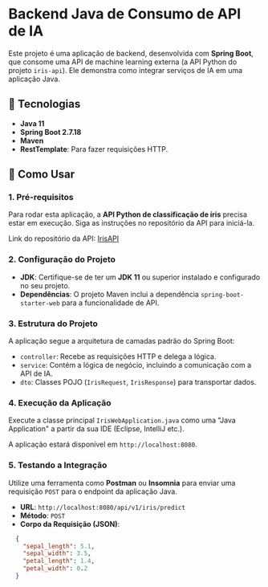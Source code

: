 # Backend Java de Consumo de API de IA

Este projeto é uma aplicação de backend, desenvolvida com **Spring Boot**, que consome uma API de machine learning externa (a API Python do projeto `iris-api`). Ele demonstra como integrar serviços de IA em uma aplicação Java.

## 🚀 Tecnologias

- **Java 11**
- **Spring Boot 2.7.18**
- **Maven**
- **RestTemplate**: Para fazer requisições HTTP.

## 📝 Como Usar

### 1. Pré-requisitos

Para rodar esta aplicação, a **API Python de classificação de íris** precisa estar em execução. Siga as instruções no repositório da API para iniciá-la.

Link do repositório da API: [IrisAPI](https://github.com/gabrielteixeira021/IrisAPI)

### 2. Configuração do Projeto

- **JDK**: Certifique-se de ter um **JDK 11** ou superior instalado e configurado no seu projeto.
- **Dependências**: O projeto Maven inclui a dependência `spring-boot-starter-web` para a funcionalidade de API.

### 3. Estrutura do Projeto

A aplicação segue a arquitetura de camadas padrão do Spring Boot:
- `controller`: Recebe as requisições HTTP e delega a lógica.
- `service`: Contém a lógica de negócio, incluindo a comunicação com a API de IA.
- `dto`: Classes POJO (`IrisRequest`, `IrisResponse`) para transportar dados.

### 4. Execução da Aplicação

Execute a classe principal `IrisWebApplication.java` como uma "Java Application" a partir da sua IDE (Eclipse, IntelliJ etc.).

A aplicação estará disponível em `http://localhost:8080`.

### 5. Testando a Integração

Utilize uma ferramenta como **Postman** ou **Insomnia** para enviar uma requisição `POST` para o endpoint da aplicação Java.

- **URL**: `http://localhost:8080/api/v1/iris/predict`
- **Método**: `POST`
- **Corpo da Requisição (JSON)**:
```json
  {
    "sepal_length": 5.1,
    "sepal_width": 3.5,
    "petal_length": 1.4,
    "petal_width": 0.2
  }
```